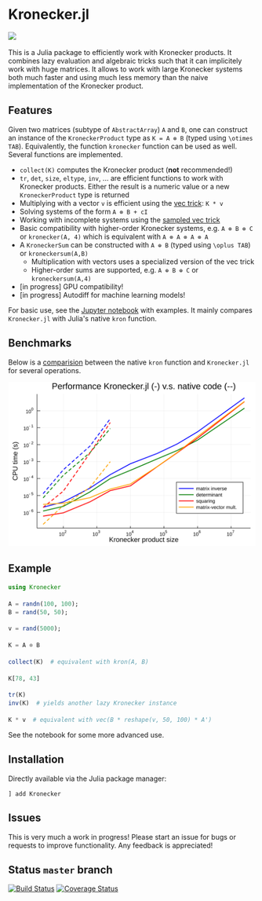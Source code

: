# Kronecker.jl

![](logo.png)

This is a Julia package to efficiently work with Kronecker products. It combines lazy evaluation and algebraic tricks such that it can implicitely work with huge matrices. It allows to work with large Kronecker systems both much faster and using much less memory than the naive implementation of the Kronecker product.

## Features

Given two matrices (subtype of `AbstractArray`) `A` and `B`, one can construct an instance of the `KroneckerProduct` type as `K = A ⊗ B` (typed using `\otimes TAB`). Equivalently, the function `kronecker` function can be used as well. Several functions are implemented.

- `collect(K)` computes the Kronecker product (**not** recommended!)
- `tr`, `det`, `size`, `eltype`, `inv`, ... are efficient functions to work with Kronecker products. Either the result is a numeric value or a new `KroneckerProduct` type is returned
- Multiplying with a vector `v` is efficient using the [vec trick](https://en.wikipedia.org/wiki/Kronecker_product#Matrix_equations): `K * v`
- Solving systems of the form `A ⊗ B + cI`
- Working with incomplete systems using the [sampled vec trick](https://arxiv.org/pdf/1601.01507.pdf)
- Basic compatibility with higher-order Kronecker systems, e.g. `A ⊗ B ⊗ C` or `kronecker(A, 4)` which is equivalent with `A ⊗ A ⊗ A ⊗ A`
- A `KroneckerSum` can be constructed with `A ⊕ B` (typed using `\oplus TAB`) or `kroneckersum(A,B)`
  - Multiplication with vectors uses  a specialized version of the vec trick
  - Higher-order sums are supported, e.g. `A ⊕ B ⊕ C` or `kroneckersum(A,4)`
- [in progress] GPU compatibility!
- [in progress] Autodiff for machine learning models!

For basic use, see the [Jupyter notebook](notebooks/Benchmark.ipynb) with examples. It mainly compares `Kronecker.jl` with Julia's native `kron` function.

## Benchmarks

Below is a [comparision](scrips/benchmarks.jl) between the native `kron` function and `Kronecker.jl` for several operations.

![](benchmark.svg)

## Example

```julia
using Kronecker

A = randn(100, 100);
B = rand(50, 50);

v = rand(5000);

K = A ⊗ B

collect(K)  # equivalent with kron(A, B)

K[78, 43]

tr(K)
inv(K)  # yields another lazy Kronecker instance

K * v  # equivalent with vec(B * reshape(v, 50, 100) * A')
```

See the notebook for some more advanced use.

## Installation

Directly available via the Julia package manager:

```julialang
] add Kronecker
```

## Issues

This is very much a work in progress! Please start an issue for bugs or requests to improve functionality. Any feedback is appreciated!

## Status `master` branch

[![Build Status](https://travis-ci.com/MichielStock/Kronecker.jl.svg?branch=master)](https://travis-ci.com/MichielStock/Kronecker.jl) [![Coverage Status](https://coveralls.io/repos/github/MichielStock/Kronecker.jl/badge.svg?branch=master)](https://coveralls.io/github/MichielStock/Kronecker.jl?branch=master)
